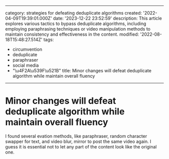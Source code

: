 ------
category: strategies for defeating deduplicate algorithms
created: '2022-04-09T19:39:01.000Z'
date: '2023-12-22 23:52:59'
description: This article explores various tactics to bypass deduplicate algorithms,
  including employing paraphrasing techniques or video manipulation methods to maintain
  consistency and effectiveness in the content.
modified: '2022-08-18T15:48:27.514Z'
tags:
- circumvention
- deduplicate
- paraphraser
- social media
- "\u4F2A\u539F\u521B"
title: Minor changes will defeat deduplicate algorithm while maintain overall fluency
------

# Minor changes will defeat deduplicate algorithm while maintain overall fluency

I found several evation methods, like paraphraser, random character swapper for text, and video blur, mirror to post the same video again. I guess it is essential not to let any part of the content look like the original one.
